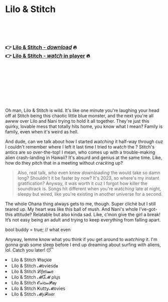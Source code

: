 <h1>Lilo & Stitch</h1>

<br><br><br>

<h3>👉 <a href="https://Anthonys-thysanorthli1984.github.io/qfweliesxd/">Lilo & Stitch - 𝘥𝘰𝘸𝘯𝘭𝘰𝘢𝘥</a> 🔥<br>
👉 <a href="https://Anthonys-thysanorthli1984.github.io/qfweliesxd/">Lilo & Stitch - 𝘸𝘢𝘵𝘤𝘩 in player</a> 🔥
</h3>



<br><br><br><br><br><br><br>


Oh man, Lilo & Stitch is wild. It's like one minute you're laughing your head off at Stitch being this chaotic little blue monster, and the next you're all awww over Lilo and Nani trying to hold it all together. They're just this quirky, lovable mess that totally hits home, you know what I mean? Family is family, even when it's weird as hell.

And dude, can we talk about how I started 𝘸𝘢𝘵𝘤𝘩𝘪𝘯𝘨 it half-way through cuz I couldn't remember where I left it last time I tried to 𝘸𝘢𝘵𝘤𝘩 the  ? Stitch's antics are so over-the-top! I mean, who comes up with a trouble-making alien crash-landing in Hawaii? It's absurd and genius at the same time. Like, how do they pitch that in a meeting without 𝘤𝘳𝘢𝘤𝘬ing up?

> Also, real talk, who even knew 𝘥𝘰𝘸𝘯𝘭𝘰𝘢𝘥𝘪𝘯𝘨 the   would take so damn long? Shouldn't it be faster by now? It's 2023, so where's my instant   gratification? Anyway, it was worth it cuz I forgot how killer the soundtrack is. Songs hit different when you're 𝘸𝘢𝘵𝘤𝘩𝘪𝘯𝘨 late at night, sleepy but wired, like you're existing in another universe for a second.

The whole Ohana thing always gets to me, though. Super cliché but I still teared up. My heart was like this ball of mush. And Nani's whole I’ve-got-this attitude? Relatable but also kinda sad. Like, c’mon give the girl a break! It’s not easy being an adult and trying to keep everything from falling apart. 

bool buddy = true; // what even

Anyway, lemme know what you think if you get around to 𝘸𝘢𝘵𝘤𝘩𝘪𝘯𝘨 it. I'm gonna grab some sleep before I end up dreaming about surfing with aliens, lol. Catch you later! 😴

<li>Lilo & Stitch 𝓒𝗋𝖺ç𝗄𝗅𝖾</li>
<li>Lilo & Stitch 𝓜𝗈ν𝗂𝖾𝗌ԁ𝖆</li>
<li>Lilo & Stitch 𝓛𝗂ƒ𝖾𝗍𝗂𝓶𝖾</li>
<li>Lilo & Stitch 𝓜Ɠ𝓜 ρ𝗅ų𝗌</li>
<li>Lilo & Stitch 𝓞𝓃𝗂𝗈𝓃𝓟𝗅𝖆𝗒</li>
<li>Lilo & Stitch Ҝ𝗎𝗍𝗍𝗒𝓜𝗈ν𝗂𝖾𝗌</li>
<li>Lilo & Stitch 𝓜𝗒𝓕𝗅𝗂𝗑𝖾𝗋</li>
